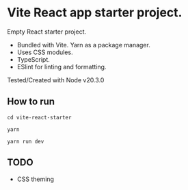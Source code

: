 # Vite React app starter project.

Empty React starter project.

- Bundled with Vite. Yarn as a package manager.
- Uses CSS modules.
- TypeScript.
- ESlint for linting and formatting.

Tested/Created with Node v20.3.0

## How to run

`cd vite-react-starter`

`yarn`

`yarn run dev`

## TODO

- CSS theming
